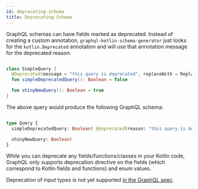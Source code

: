 ```yaml
---
id: deprecating-schema
title: Deprecating Schema
---
```

GraphQL schemas can have fields marked as deprecated. Instead of creating a custom annotation,
`graphql-kotlin-schema-generator` just looks for the `kotlin.Deprecated` annotation and will use that annotation message
for the deprecated reason.

```kotlin

class SimpleQuery {
  @Deprecated(message = "this query is deprecated", replaceWith = ReplaceWith("shinyNewQuery"))
  fun simpleDeprecatedQuery(): Boolean = false

  fun shinyNewQuery(): Boolean = true
}

```

The above query would produce the following GraphQL schema:

```graphql

type Query {
  simpleDeprecatedQuery: Boolean! @deprecated(reason: "this query is deprecated, replace with shinyNewQuery")

  shinyNewQuery: Boolean!
}

```

While you can deprecate any fields/functions/classes in your Kotlin code, GraphQL only supports deprecation directive on
the fields (which correspond to Kotlin fields and functions) and enum values.

Deprecation of input types is not yet supported [in the GraphQL spec](https://github.com/graphql/graphql-spec/pull/525).
